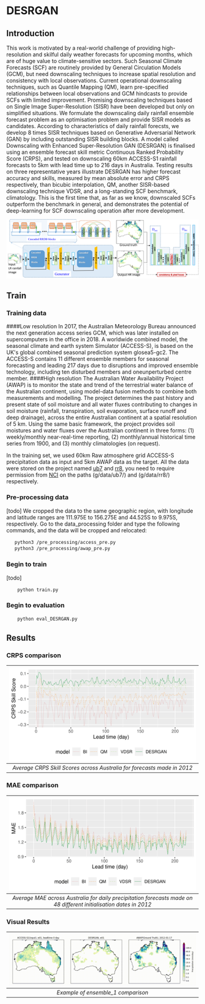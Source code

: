 # DESRGAN


## Introduction
This work is motivated by a real-world challenge of providing high-resolution and skilful daily weather forecasts for upcoming months, which are of huge value to climate-sensitive sectors. Such Seasonal Climate Forecasts (SCF) are routinely provided by General Circulation Models (GCM), but need downscaling techniques to increase spatial resolution and consistency with local observations. Current operational downscaling techniques, such as Quantile Mapping (QM), learn pre-specified relationships between local observations and GCM hindcasts to provide SCFs with limited improvement. Promising downscaling techniques based on Single Image Super-Resolution (SISR) have been developed but only on simplified situations. We formulate the downscaling daily rainfall ensemble forecast problem as an optimisation problem and provide SISR models as candidates. According to characteristics of daily rainfall forecsts, we develop 8 times SISR techniques based on Generative Adversarial Network (GAN) by including outstanding SISR building blocks. A model called Downscaling with Enhanced Super-Resolution GAN (DESRGAN) is finalised using an ensemble forecast skill metric Continuous Ranked Probability Score (CRPS), and tested on downscaling 60km ACCESS-S1 rainfall forecasts to 5km with lead time up to 216 days in Australia. Testing results on three representative years illustrate DESRGAN has higher forecast accuracy and skills, measured by mean absolute error and CRPS respectively, than bicubic interpolation, QM, another SISR-based downscaling technique VDSR, and a long-standing SCF benchmark, climatology. This is the first time that, as far as we know, downscaled SCFs outperform the benchmark in general, and demonstrates the potential of deep-learning for SCF downscaling operation after more development. 

![DESRGAN](/img/DESRGANstructure.png)


## Train
### Training data 
####Low resolution
In 2017, the Australian Meteorology Bureau announced the next generation access series GCM, which was later installed on supercomputers in the office in 2018. A worldwide combined model, the seasonal climate and earth system Simulator (ACCESS-S), is based on the UK's global combined seasonal prediction system glosea5-gc2. The ACCESS-S contains 11 different ensemble members for seasonal forecasting and leading 217 days due to disruptions and improved ensemble technology,  including ten disturbed members and oneunperturbed centre member. 
####High resolution
The Australian Water Availability Project (AWAP) is to monitor the state and trend of the terrestrial water balance of the Australian continent, using model-data fusion methods to combine both measurements and modelling. The project determines the past history and present state of soil moisture and all water fluxes contributing to changes in soil moisture (rainfall, transpiration, soil evaporation, surface runoff and deep drainage), across the entire Australian continent at a spatial resolution of 5 km. Using the same basic framework, the project provides soil moistures and water fluxes over the Australian continent in three forms: (1) weekly/monthly near-real-time reporting, (2) monthly/annual historical time series from 1900, and (3) monthly climatologies (on request).

In the training set, we used 60km Raw atmosphere grid ACCESS-S precipitation data as input and 5km AWAP data as the target.
All the data were stored on the project named [ub7](http://www.bom.gov.au/metadata/catalogue/19115/ANZCW0503900697/) and [rr8](http://www.bom.gov.au/metadata/catalogue/19115/ANZCW0503900567/), you need to require permission from [NCI](https://nci.org.au/) on the paths (g/data/ub7/) and (g/data/rr8/) respectively.

### Pre-processing data
[todo]
We cropped the data to the same geographic region, with longitude and latitude ranges are 111.975E to 156.275E and 44.525S to 9.975S, respectively. Go to the data_processing folder and type the following commands, and the data will be cropped and relocated:

 ```bash
    python3 /pre_processing/access_pre.py
    python3 /pre_processing/awap_pre.py
 ```

### Begin to train
[todo]

```bash
    python train.py 
```

### Begin to evaluation

```bash
    python eval_DESRGAN.py 
```


## Results
### CRPS comparison
| ![space-1.png](/img/CRPS_SS_2012-1.png) | 
|:--:| 
| *Average CRPS Skill Scores across Australia for forecasts made in 2012* |

### MAE comparison
| ![space-1.png](/img/MAE_2012-1.png) | 
|:--:| 
| *Average MAE across Australia for daily precipitation forecasts made on 48 different initialisation dates in 2012* |

### Visual Results

| ![Watch the video](/img/visual.gif) | 
|:--:| 
| *Example of ensemble_1 comparison* |

